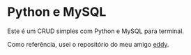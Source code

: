 # Python e MySQL

Este é um CRUD simples com Python e MySQL para terminal.

Como referência, usei o repositório do meu amigo [eddy](https://github.com/eddyyxxyy/crud-python-mysql).
